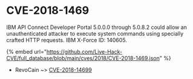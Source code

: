 # CVE-2018-1469

IBM API Connect Developer Portal 5.0.0.0 through 5.0.8.2 could allow an unauthenticated attacker to execute system commands using specially crafted HTTP requests. IBM X-Force ID: 140605.

{% embed url="https://github.com/Live-Hack-CVE/full_database/blob/main/cves/2018/CVE-2018-1469.json" %}


* RevoCain ~> [CVE-2018-14699](https://zeste.alice-snow.ru/2018/database/cve-2018-1469/cve-2018-14699-revocain)